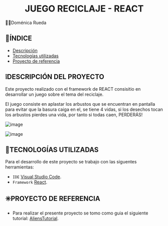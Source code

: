 <h1 align="center"> JUEGO RECICLAJE - REACT </h1>

:woman_student:Doménica Rueda

## :round_pushpin:ÍNDICE

- [Descripción](#DESCRIPCIÓN-DEL-PROYECTO)
- [Tecnologías utilizadas](#TECNOLOGÍAS-UTILIZADAS)
- [Proyecto de referencia](#PROYECTO-DE-REFERENCIA)

## :grey_exclamation:DESCRIPCIÓN DEL PROYECTO

Este proyecto realizado con el framework de REACT consisitio en desarrollar un juego sobre el tema
del reciclaje.

El juego consiste en aplastar los arbustos que se encuentran en pantalla para evitar que la basura caiga en el, se
tiene 4 vidas, si los desechos tocan los arbustos pierdes una vida, por tanto si todas caen, PERDERÁS!

![image](https://user-images.githubusercontent.com/62667937/214688406-83218e9a-9f33-4613-9ca7-27d3eadc26b9.png)


![image](https://user-images.githubusercontent.com/62667937/214688349-343f0bb3-91ba-4f18-8c74-0b07e11a3a33.png)


## :hammer:TECNOLOGÍAS UTILIZADAS

Para el desarrollo de este proyecto se trabajo con las siguentes herramientas:
- `IDE`   [Visual Studio Code](https://spring.io/tools).
- `Framework` [React](https://reactjs.org/docs/getting-started.html).

## :eight_spoked_asterisk:PROYECTO DE REFERENCIA

- Para realizar el presente proyecto se tomo como guia el siguiente tutorial:
[AliensTutorial](https://aliensfbdocs.netlify.app/docs/doc1).
